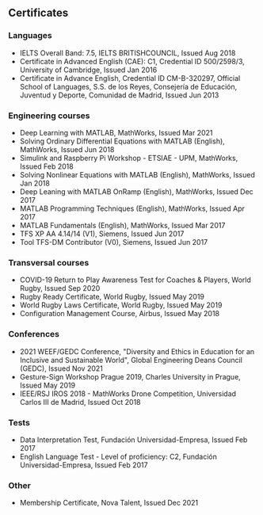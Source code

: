 ## Certificates

### Languages
* IELTS Overall Band: 7.5, IELTS BRITISHCOUNCIL, Issued Aug 2018
* Certificate in Advanced English (CAE): C1, Credential ID 500/2598/3, University of Cambridge, Issued Jan 2016
* Certificate in Advance English, Credential ID CM-B-320297, Official School of Languages, S.S. de los Reyes, Consejería de Educación, Juventud y Deporte, Comunidad de Madrid, Issued Jun 2013

### Engineering courses
* Deep Learning with MATLAB, MathWorks, Issued Mar 2021
* Solving Ordinary Differential Equations with MATLAB (English), MathWorks, Issued Jun 2018
* Simulink and Raspberry Pi Workshop - ETSIAE - UPM, MathWorks, Issued Feb 2018
* Solving Nonlinear Equations with MATLAB (English), MathWorks, Issued Jan 2018
* Deep Leaning with MATLAB OnRamp (English), MathWorks, Issued Dec 2017
* MATLAB Programming Techniques (English), MathWorks, Issued Apr 2017
* MATLAB Fundamentals (English), MathWorks, Issued Mar 2017
* TFS XP AA 4.14/14 (V1), Siemens, Issued Jun 2017
* Tool TFS-DM Contributor (V0), Siemens, Issued Jun 2017 

### Transversal courses
* COVID-19 Return to Play Awareness Test for Coaches & Players, World Rugby, Issued Sep 2020
* Rugby Ready Certificate, World Rugby, Issued May 2019
* World Rugby Laws Certificate, World Rugby, Issued May 2019
* Configuration Management Course, Airbus, Issued May 2018

### Conferences
* 2021 WEEF/GEDC Conference, "Diversity and Ethics in Education for an Inclusive and Sustainable World", Global Engineering Deans Council (GEDC), Issued Nov 2021
* Gesture-Sign Workshop Prague 2019, Charles University in Prague, Issued May 2019
* IEEE/RSJ IROS 2018 - MathWorks Drone Competition, Universidad Carlos III de Madrid, Issued Oct 2018

### Tests
* Data Interpretation Test, Fundación Universidad-Empresa, Issued Feb 2017
* English Language Test - Level of proficiency: C2, Fundación Universidad-Empresa, Issued Feb 2017

### Other
* Membership Certificate, Nova Talent, Issued Dec 2021
